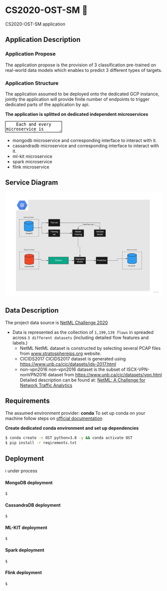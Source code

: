 # CS2020-OST-SM :construction: 
CS2020-OST-SM application


## Application Description
### Application Propose
The application propose is the provision of 3 classification pre-trained on real-world data models which enables to predict 3 different types of targets.

### Application Structure
The application assumed to be deployed onto the dedicated GCP instance, jointly the application will provide finite number of endpoints to trigger dedicated parts of the application by api.      

**The application is splitted on dedicated independent microservices** 
<div id="divActivites" name="divActivites" style="border:thin">
    <textarea id="inActivities" name="inActivities" style="border:1px solid black;">
    Each and every microservice is independently deployable.
    Communicates between microservices operates based on interface of each microservice.
    </textarea> 
</div> 

<ul>
  <li>mongodb microservice and corresponding interface to interact with it.</li>
  <li>cassandradb microservice and corresponding interface to interact with it.</li>
  <li>ml-kit microservice</li>
  <li>spark microservice</li>
  <li>flink microservice</li>
</ul>


## Service Diagram 
![Service Diagram](service_diagram/OST-SM.jpg "OST-SM Diagram") 


## Data Description
The project data source is [NetML Challenge 2020](https://github.com/ACANETS/NetML-Competition2020)
- Data is represented as the collection of  `1,199,139 flows` in spreaded across `3 different datasets` (including detailed flow features and labels.)
    - NetML
      NetML dataset is constructed by selecting several PCAP files from www.stratosphereips.org website.
    - CICIDS2017
      CICIDS2017 dataset is generated using https://www.unb.ca/cic/datasets/ids-2017.html
    - non-vpn2016
       non-vpn2016 dataset is the subset of ISCX-VPN-nonVPN2016 dataset from https://www.unb.ca/cic/datasets/vpn.html
       Detailed description can be found at: [NetML: A Challenge for Network Traffic Analytics](https://arxiv.org/abs/2004.13006)

## Requirements
The assumed environment provider: **conda**
To set up conda on your machine follow steps on [official documentation](https://docs.conda.io/en/latest/miniconda.html)

**Create dedicated conda environment and set up dependencies**    
```bash
$ conda create -n OST python=3.8 -y && conda activate OST
$ pip install -r reqirements.txt 
```     

## Deployment
 :information_source: under process

#### MongoDB deployment
```bash
$ 
```

#### CassandraDB deployment
```bash
$ 
```

#### ML-KIT deployment
```bash
$ 
```

#### Spark deployment
```bash
$ 
```

#### Flink deployment
```bash
$ 
```
